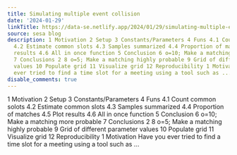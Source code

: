 ```yaml
---
title: Simulating multiple event collision
date: '2024-01-29'
linkTitle: https://data-se.netlify.app/2024/01/29/simulating-multiple-event-collision/
source: sesa blog
description: 1 Motivation 2 Setup 3 Constants/Parameters 4 Funs 4.1 Count common solots
  4.2 Estimate common slots 4.3 Samples summarized 4.4 Proportion of matches 4.5 Plot
  results 4.6 All in once function 5 Conclusion 6 o=10; Make a matching more probable
  7 Conclusions 2 8 o=5; Make a matching highly probable 9 Grid of different parameter
  values 10 Populate grid 11 Visualize grid 12 Reproducibility 1 Motivation Have you
  ever tried to find a time slot for a meeting using a tool such as ...
disable_comments: true
---
```

1 Motivation 2 Setup 3 Constants/Parameters 4 Funs 4.1 Count common solots 4.2 Estimate common slots 4.3 Samples summarized 4.4 Proportion of matches 4.5 Plot results 4.6 All in once function 5 Conclusion 6 o=10; Make a matching more probable 7 Conclusions 2 8 o=5; Make a matching highly probable 9 Grid of different parameter values 10 Populate grid 11 Visualize grid 12 Reproducibility 1 Motivation Have you ever tried to find a time slot for a meeting using a tool such as ...